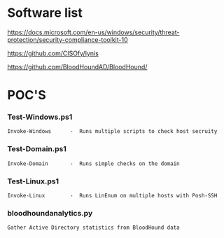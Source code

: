 # Software list

https://docs.microsoft.com/en-us/windows/security/threat-protection/security-compliance-toolkit-10

https://github.com/CISOfy/lynis

https://github.com/BloodHoundAD/BloodHound/

# POC'S
### Test-Windows.ps1
	Invoke-Windows		-  Runs multiple scripts to check host secruity

### Test-Domain.ps1
	Invoke-Domain		-  Runs simple checks on the domain
  
### Test-Linux.ps1
	Invoke-Linux		-  Runs LinEnum on multiple hosts with Posh-SSH

### bloodhoundanalytics.py
	Gather Active Directory statistics from BloodHound data



